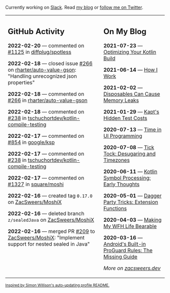 Currently working on [Slack](https://slack.com/). Read [my blog](https://zacsweers.dev/) or [follow me on Twitter](https://twitter.com/ZacSweers).

<table><tr><td valign="top" width="60%">

## GitHub Activity
<!-- githubActivity starts -->
**2022-02-20** — commented on [#1125](https://github.com/diffplug/spotless/pull/1125#issuecomment-1046305415) in [diffplug/spotless](https://github.com/diffplug/spotless)

**2022-02-18** — closed issue [#266](https://github.com/rharter/auto-value-gson/issues/266) on [rharter/auto-value-gson](https://github.com/rharter/auto-value-gson): "Handling unrecognized json properties"

**2022-02-18** — commented on [#266](https://github.com/rharter/auto-value-gson/issues/266#issuecomment-1044672157) in [rharter/auto-value-gson](https://github.com/rharter/auto-value-gson)

**2022-02-18** — commented on [#238](https://github.com/tschuchortdev/kotlin-compile-testing/pull/238#issuecomment-1044650158) in [tschuchortdev/kotlin-compile-testing](https://github.com/tschuchortdev/kotlin-compile-testing)

**2022-02-17** — commented on [#854](https://github.com/google/ksp/issues/854#issuecomment-1043630199) in [google/ksp](https://github.com/google/ksp)

**2022-02-17** — commented on [#238](https://github.com/tschuchortdev/kotlin-compile-testing/pull/238#issuecomment-1043599106) in [tschuchortdev/kotlin-compile-testing](https://github.com/tschuchortdev/kotlin-compile-testing)

**2022-02-17** — commented on [#1327](https://github.com/square/moshi/issues/1327#issuecomment-1042946816) in [square/moshi](https://github.com/square/moshi)

**2022-02-16** — created tag `0.17.0` on [ZacSweers/MoshiX](https://github.com/ZacSweers/MoshiX)

**2022-02-16** — deleted branch `z/sealedJava` on [ZacSweers/MoshiX](https://github.com/ZacSweers/MoshiX)

**2022-02-16** — merged PR [#209](https://github.com/ZacSweers/MoshiX/pull/209) to [ZacSweers/MoshiX](https://github.com/ZacSweers/MoshiX): "Implement support for nested sealed in Java"
<!-- githubActivity ends -->
</td><td valign="top" width="40%">

## On My Blog
<!-- blog starts -->
**2021-07-23** — [Optimizing Your Kotlin Build](https://www.zacsweers.dev/optimizing-your-kotlin-build/)

**2021-06-14** — [How I Work](https://www.zacsweers.dev/how-i-work/)

**2021-02-02** — [Disposables Can Cause Memory Leaks](https://www.zacsweers.dev/disposables-can-cause-memory-leaks/)

**2021-01-29** — [Kapt's Hidden Test Costs](https://www.zacsweers.dev/kapts-hidden-test-costs/)

**2020-07-13** — [Time in UI Programming](https://www.zacsweers.dev/time-in-ui/)

**2020-07-08** — [Tick Tock: Desugaring and Timezones](https://www.zacsweers.dev/ticktock-desugaring-timezones/)

**2020-06-11** — [Kotlin Symbol Processing: Early Thoughts](https://www.zacsweers.dev/kotlin-symbol-processor-early-thoughts/)

**2020-05-01** — [Dagger Party Tricks: Extension Functions](https://www.zacsweers.dev/dagger-party-tricks-extension-functions/)

**2020-04-03** — [Making My WFH Life Bearable](https://www.zacsweers.dev/making-wfh-life-bearable/)

**2020-03-16** — [Android's Built-in ProGuard Rules: The Missing Guide](https://www.zacsweers.dev/android-proguard-rules/)
<!-- blog ends -->
_More on [zacsweers.dev](https://zacsweers.dev/)_
</td></tr></table>

<sub><a href="https://simonwillison.net/2020/Jul/10/self-updating-profile-readme/">Inspired by Simon Willison's auto-updating profile README.</a></sub>